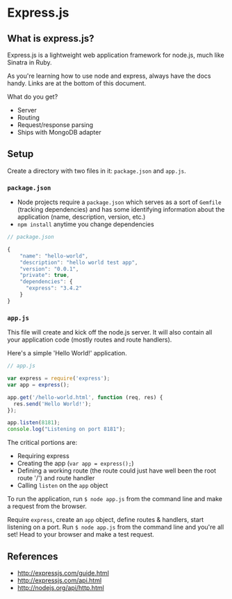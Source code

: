 # Express.js

## What is express.js?

Express.js is a lightweight web application framework for node.js, much
like Sinatra in Ruby.

As you're learning how to use node and express, always have the docs
handy. Links are at the bottom of this document. 

What do you get?
* Server
* Routing
* Request/response parsing
* Ships with MongoDB adapter

## <a name="setup"></a> Setup

Create a directory with two files in it: `package.json` and `app.js`.

### `package.json`

* Node projects require a `package.json` which serves as a sort of
  `Gemfile` (tracking dependencies) and has some identifying information
  about the application (name, description, version, etc.)
* `npm install` anytime you change dependencies

```js
// package.json

{
    "name": "hello-world",
    "description": "hello world test app",
    "version": "0.0.1",
    "private": true,
    "dependencies": {
      "express": "3.4.2"
    }
}
```

### `app.js`

This file will create and kick off the node.js server. It will also
contain all your application code (mostly routes and route handlers).

Here's a simple 'Hello World!' application.

```js
// app.js

var express = require('express');
var app = express();

app.get('/hello-world.html', function (req, res) {
  res.send('Hello World!');
});

app.listen(8181);
console.log("Listening on port 8181");
```

The critical portions are: 
* Requiring express 
* Creating the app (`var app = express();`)
* Defining a working route (the route could just have well been the root
  route '/') and route handler
* Calling `listen` on the `app` object

To run the application, run `$ node app.js` from the command line and
make a request from the browser.

Require `express`, create an `app` object, define routes & handlers,
start listening on a port. Run `$ node app.js` from the command line and
you're all set! Head to your browser and make a test request.

## References

* http://expressjs.com/guide.html
* http://expressjs.com/api.html
* http://nodejs.org/api/http.html

